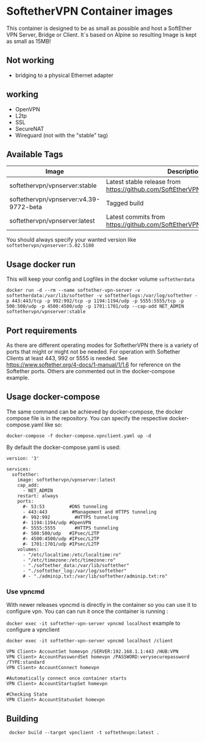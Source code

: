 # SoftetherVPN Container images

This container is designed to be as small as possible and host a SoftEther VPN Server, Bridge or Client.
It´s based on Alpine so resulting Image is kept as small as 15MB!

## Not working 

* bridging to a physical Ethernet adapter 

## working

* OpenVPN
* L2tp
* SSL 
* SecureNAT
* Wireguard (not with the "stable" tag)



## Available Tags


|Image|Description|
|---|---|
|softethervpn/vpnserver:stable|Latest stable release from https://github.com/SoftEtherVPN/SoftEtherVPN_Stable|
|softethervpn/vpnserver:v4.39-9772-beta|Tagged build|
|softethervpn/vpnserver:latest|Latest commits from https://github.com/SoftEtherVPN/SoftEtherVPN|


You should always specify your wanted version like `softethervpn/vpnserver:5.02.5180`

## Usage docker run

This will keep your config and Logfiles in the docker volume `softetherdata`

`docker run -d --rm --name softether-vpn-server -v softetherdata:/var/lib/softether -v softetherlogs:/var/log/softether -p 443:443/tcp -p 992:992/tcp -p 1194:1194/udp -p 5555:5555/tcp -p 500:500/udp -p 4500:4500/udp -p 1701:1701/udp --cap-add NET_ADMIN softethervpn/vpnserver:stable`

## Port requirements

As there are different operating modes for SoftetherVPN there is a variety of ports that might or might not be needed.
For operation with Softether Clients at least 443, 992 or 5555 is needed.
See https://www.softether.org/4-docs/1-manual/1/1.6 for reference on the Softether ports.
Others are commented out in the docker-compose example.

## Usage docker-compose

The same command can be achieved by docker-compose, the docker compose file is in the repository.
You can specify the respective docker-compose.yaml like so: 

`docker-compose -f docker-compose.vpnclient.yaml up -d`

By default the docker-compose.yaml is used: 

```
version: '3'

services:
  softether:
    image: softethervpn/vpnserver:latest
    cap_add:
      - NET_ADMIN
    restart: always
    ports:
      #- 53:53         #DNS tunneling
      - 443:443         #Management and HTTPS tunneling
      #- 992:992         #HTTPS tunneling
      #- 1194:1194/udp #OpenVPN 
      #- 5555:5555       #HTTPS tunneling
      #- 500:500/udp   #IPsec/L2TP
      #- 4500:4500/udp #IPsec/L2TP
      #- 1701:1701/udp #IPsec/L2TP
    volumes:
      - "/etc/localtime:/etc/localtime:ro"
      - "/etc/timezone:/etc/timezone:ro"
      - "./softether_data:/var/lib/softether"
      - "./softether_log:/var/log/softether"
      # - "./adminip.txt:/var/lib/softether/adminip.txt:ro"
```

### Use vpncmd

With newer releases vpncmd is directly in the container so you can use it to configure vpn. You can can run it once the container is running :

`docker exec -it softether-vpn-server vpncmd localhost`
example to configure a vpnclient

```
docker exec -it softether-vpn-server vpncmd localhost /client

VPN Client> AccountSet homevpn /SERVER:192.168.1.1:443 /HUB:VPN
VPN Client> AccountPasswordSet homevpn /PASSWORD:verysecurepassword /TYPE:standard
VPN Client> AccountConnect homevpn

#Automatically connect once container starts
VPN Client> AccountStartupSet homevpn

#Checking State
VPN Client> AccountStatusGet homevpn

```

## Building 

` docker build --target vpnclient -t softethevpn:latest .`